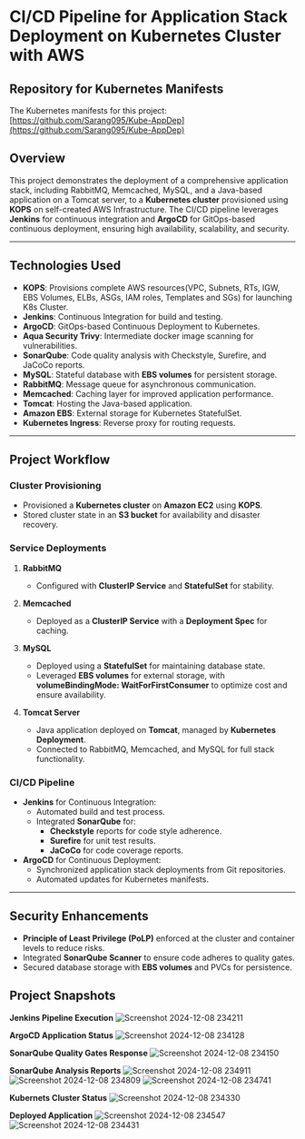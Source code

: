 # CI/CD Pipeline for Application Stack Deployment on Kubernetes Cluster with AWS

## Repository for Kubernetes Manifests
The Kubernetes manifests for this project:  
[https://github.com/Sarang095/Kube-AppDep](https://github.com/Sarang095/Kube-AppDep)

## Overview
This project demonstrates the deployment of a comprehensive application stack, including RabbitMQ, Memcached, MySQL, and a Java-based application on a Tomcat server, to a **Kubernetes cluster** provisioned using **KOPS** on self-created AWS Infrastructure. The CI/CD pipeline leverages **Jenkins** for continuous integration and **ArgoCD** for GitOps-based continuous deployment, ensuring high availability, scalability, and security.

---

## Technologies Used
- **KOPS**: Provisions complete AWS resources(VPC, Subnets, RTs, IGW, EBS Volumes, ELBs, ASGs, IAM roles, Templates and SGs) for launching K8s Cluster.
- **Jenkins**: Continuous Integration for build and testing.
- **ArgoCD**: GitOps-based Continuous Deployment to Kubernetes.
- **Aqua Security Trivy**: Intermediate docker image scanning for vulnerabilities.
- **SonarQube**: Code quality analysis with Checkstyle, Surefire, and JaCoCo reports.
- **MySQL**: Stateful database with **EBS volumes** for persistent storage.
- **RabbitMQ**: Message queue for asynchronous communication.
- **Memcached**: Caching layer for improved application performance.
- **Tomcat**: Hosting the Java-based application.
- **Amazon EBS**: External storage for Kubernetes StatefulSet.
- **Kubernetes Ingress**: Reverse proxy for routing requests.

---

## Project Workflow
### **Cluster Provisioning**
- Provisioned a **Kubernetes cluster** on **Amazon EC2** using **KOPS**.
- Stored cluster state in an **S3 bucket** for availability and disaster recovery.

### **Service Deployments**
1. **RabbitMQ**  
   - Configured with **ClusterIP Service** and **StatefulSet** for stability.  

2. **Memcached**  
   - Deployed as a **ClusterIP Service** with a **Deployment Spec** for caching.  

3. **MySQL**  
   - Deployed using a **StatefulSet** for maintaining database state.  
   - Leveraged **EBS volumes** for external storage, with **volumeBindingMode: WaitForFirstConsumer** to optimize cost and ensure availability.  

4. **Tomcat Server**  
   - Java application deployed on **Tomcat**, managed by **Kubernetes Deployment**.  
   - Connected to RabbitMQ, Memcached, and MySQL for full stack functionality.  

### **CI/CD Pipeline**
- **Jenkins** for Continuous Integration:
  - Automated build and test process.  
  - Integrated **SonarQube** for:
    - **Checkstyle** reports for code style adherence.
    - **Surefire** for unit test results.
    - **JaCoCo** for code coverage reports.  
- **ArgoCD** for Continuous Deployment:
  - Synchronized application stack deployments from Git repositories.
  - Automated updates for Kubernetes manifests.

---

## Security Enhancements
- **Principle of Least Privilege (PoLP)** enforced at the cluster and container levels to reduce risks.
- Integrated **SonarQube Scanner** to ensure code adheres to quality gates.
- Secured database storage with **EBS volumes** and PVCs for persistence.

## Project Snapshots
**Jenkins Pipeline Execution**
![Screenshot 2024-12-08 234211](https://github.com/user-attachments/assets/32989a47-527b-4d21-9b6d-a987c1d77a0c)

**ArgoCD Application Status**
![Screenshot 2024-12-08 234128](https://github.com/user-attachments/assets/66249ac4-85b8-4b0f-84b1-c9a07bdd84ed)

**SonarQube Quality Gates Response**
![Screenshot 2024-12-08 234150](https://github.com/user-attachments/assets/e0990126-7fcb-4b3c-bef7-6fc56182f7e2)

**SonarQube Analysis Reports**
![Screenshot 2024-12-08 234911](https://github.com/user-attachments/assets/785eb82f-49e8-4658-a1d5-2e781a9d4074)
![Screenshot 2024-12-08 234809](https://github.com/user-attachments/assets/eca59c7d-ea4e-4862-badc-5c04a19c1d05)
![Screenshot 2024-12-08 234741](https://github.com/user-attachments/assets/fde6411c-e137-400c-a7a1-26ad7fbdd418)

**Kubernets Cluster Status**
![Screenshot 2024-12-08 234330](https://github.com/user-attachments/assets/196026c4-cd07-4923-805f-5e8502aafbd6)


**Deployed Application**
![Screenshot 2024-12-08 234547](https://github.com/user-attachments/assets/993888c0-76b0-4d11-8ed9-246c9e186088)
![Screenshot 2024-12-08 234431](https://github.com/user-attachments/assets/5c1c1f13-0d33-4fe6-8c86-e41df662b44f)
